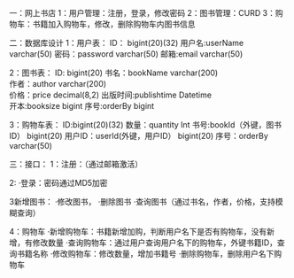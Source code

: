 一：网上书店
1：用户管理：注册，登录，修改密码
2：图书管理：CURD
3：购物车：书籍加入购物车，修改，删除购物车内图书信息


二：数据库设计
1：用户表：
ID：					bigint(20)(32)
用户名:userName			varchar(50)	
密码：password			varchar(50)	
邮箱:email				varchar(50)

2：图书表：
ID: bigint(20)
书名：bookName			varchar(200)	
作者：author     		varchar(200)	
价格：price				decimal(8,2)
出版时间:publishtime		Datetime    
开本:booksize			bigint
序号:orderBy			bigint

3：购物车表：
ID:bigint(20)(32)
数量：quantity			Int
书号:bookId（外键，图书ID）	bigint(20)
用户ID：userId(外键，用户ID）	bigint(20)
序号：orderBy  			varchar(50)	


三：接口：
1：注册：（通过邮箱激活）

2:
·登录：密码通过MD5加密

3新增图书：
·修改图书，
·删除图书
·查询图书（通过书名，作者，价格，支持模糊查询）

4：购物车
·新增购物车：书籍新增加购，判断用户名下是否有购物车，没有新增，有修改数量
·查询购物车：通过用户查询用户名下的购物车，外键书籍ID，查询书籍名称
·修改购物车：修改数量，增加书籍号
·删除购物车，删除用户名下购物车





